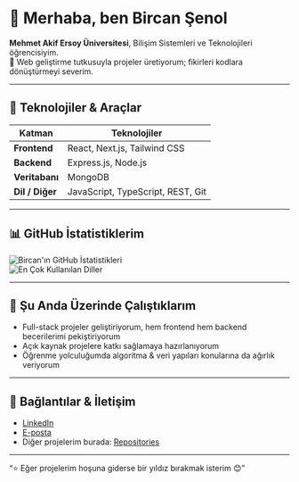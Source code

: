 # 👋 Merhaba, ben Bircan Şenol

**Mehmet Akif Ersoy Üniversitesi**, Bilişim Sistemleri ve Teknolojileri öğrencisiyim.  
📌 Web geliştirme tutkusuyla projeler üretiyorum; fikirleri kodlara dönüştürmeyi severim.

---

## 🚀 Teknolojiler & Araçlar

| Katman | Teknolojiler |
|---|---|
| **Frontend** | React, Next.js, Tailwind CSS |
| **Backend** | Express.js, Node.js |
| **Veritabanı** | MongoDB |
| **Dil / Diğer** | JavaScript, TypeScript, REST, Git |

---

## 📊 GitHub İstatistiklerim

![Bircan'ın GitHub İstatistikleri](https://github-readme-stats.vercel.app/api?username=senolbircan1&show_icons=true&theme=radical)  
![En Çok Kullanılan Diller](https://github-readme-stats.vercel.app/api/top-langs/?username=senolbircan1&layout=compact&theme=radical)

---

## 🌱 Şu Anda Üzerinde Çalıştıklarım

- Full-stack projeler geliştiriyorum, hem frontend hem backend becerilerimi pekiştiriyorum  
- Açık kaynak projelere katkı sağlamaya hazırlanıyorum  
- Öğrenme yolculuğumda algoritma & veri yapıları konularına da ağırlık veriyorum  

---

## 🔗 Bağlantılar & İletişim

- [LinkedIn](https://www.linkedin.com/)  
- [E-posta](mailto:mail@example.com)  
- Diğer projelerim burada: [Repositories](https://github.com/senolbircan1?tab=repositories)

---

“⭐ Eğer projelerim hoşuna giderse bir yıldız bırakmak isterim 😊”  
